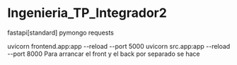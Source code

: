 # Ingenieria_TP_Integrador2

fastapi[standard]
pymongo
requests

uvicorn frontend.app:app --reload --port 5000
uvicorn src.app:app --reload --port 8000
Para arrancar el front y el back
por separado
se hace
